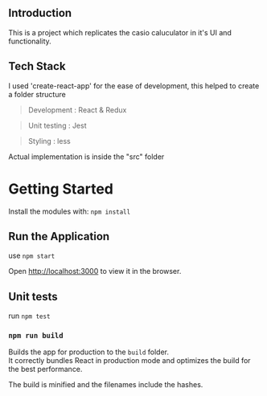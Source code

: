 ## Introduction

This is a project which replicates the casio caluculator in it's UI and functionality.

## Tech Stack

I used 'create-react-app' for the ease of development, this helped to create a folder structure

> Development : React & Redux

> Unit testing : Jest

> Styling : less

Actual implementation is inside the "src" folder

# Getting Started

Install the modules with: `npm install`

## Run the Application

use `npm start`

Open [http://localhost:3000](http://localhost:3000) to view it in the browser.

## Unit tests

run `npm test`

### `npm run build`

Builds the app for production to the `build` folder.<br>
It correctly bundles React in production mode and optimizes the build for the best performance.

The build is minified and the filenames include the hashes.<br>
